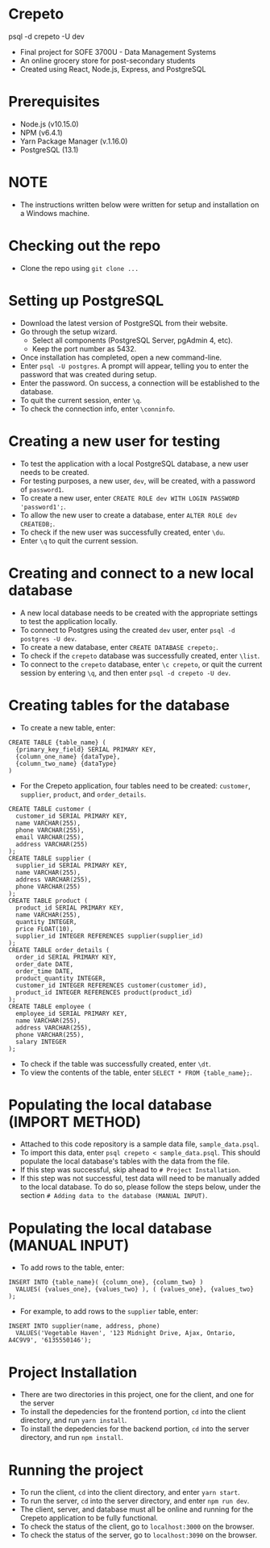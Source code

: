 # Crepeto

psql -d crepeto -U dev

- Final project for SOFE 3700U - Data Management Systems
- An online grocery store for post-secondary students
- Created using React, Node.js, Express, and PostgreSQL

# Prerequisites

- Node.js (v10.15.0)
- NPM (v6.4.1)
- Yarn Package Manager (v.1.16.0)
- PostgreSQL (13.1)

# NOTE

- The instructions written below were written for setup and installation on a Windows machine.

# Checking out the repo

- Clone the repo using `git clone ...`

# Setting up PostgreSQL

- Download the latest version of PostgreSQL from their website.
- Go through the setup wizard.
  - Select all components (PostgreSQL Server, pgAdmin 4, etc).
  - Keep the port number as 5432.
- Once installation has completed, open a new command-line.
- Enter `psql -U postgres`. A prompt will appear, telling you to enter the password that was created during setup.
- Enter the password. On success, a connection will be established to the database.
- To quit the current session, enter `\q`.
- To check the connection info, enter `\conninfo`.

# Creating a new user for testing

- To test the application with a local PostgreSQL database, a new user needs to be created.
- For testing purposes, a new user, `dev`, will be created, with a password of `password1`.
- To create a new user, enter `CREATE ROLE dev WITH LOGIN PASSWORD 'password1';`.
- To allow the new user to create a database, enter `ALTER ROLE dev CREATEDB;`.
- To check if the new user was successfully created, enter `\du`.
- Enter `\q` to quit the current session.

# Creating and connect to a new local database

- A new local database needs to be created with the appropriate settings to test the application locally.
- To connect to Postgres using the created `dev` user, enter `psql -d postgres -U dev`.
- To create a new database, enter `CREATE DATABASE crepeto;`.
- To check if the `crepeto` database was successfully created, enter `\list`.
- To connect to the `crepeto` database, enter `\c crepeto`, or quit the current session by entering `\q`, and then enter `psql -d crepeto -U dev`.

# Creating tables for the database

- To create a new table, enter:

```
CREATE TABLE {table_name} (
  {primary_key_field} SERIAL PRIMARY KEY,
  {column_one_name} {dataType},
  {column_two_name} {dataType}
)
```

- For the Crepeto application, four tables need to be created: `customer`, `supplier`, `product`, and `order_details`.

```
CREATE TABLE customer (
  customer_id SERIAL PRIMARY KEY,
  name VARCHAR(255),
  phone VARCHAR(255),
  email VARCHAR(255),
  address VARCHAR(255)
);
CREATE TABLE supplier (
  supplier_id SERIAL PRIMARY KEY,
  name VARCHAR(255),
  address VARCHAR(255),
  phone VARCHAR(255)
);
CREATE TABLE product (
  product_id SERIAL PRIMARY KEY,
  name VARCHAR(255),
  quantity INTEGER,
  price FLOAT(10),
  supplier_id INTEGER REFERENCES supplier(supplier_id)
);
CREATE TABLE order_details (
  order_id SERIAL PRIMARY KEY,
  order_date DATE,
  order_time DATE,
  product_quantity INTEGER,
  customer_id INTEGER REFERENCES customer(customer_id),
  product_id INTEGER REFERENCES product(product_id)
);
CREATE TABLE employee (
  employee_id SERIAL PRIMARY KEY,
  name VARCHAR(255),
  address VARCHAR(255),
  phone VARCHAR(255),
  salary INTEGER
);
```

- To check if the table was successfully created, enter `\dt`.
- To view the contents of the table, enter `SELECT * FROM {table_name};`.

# Populating the local database (IMPORT METHOD)

- Attached to this code repository is a sample data file, `sample_data.psql`.
- To import this data, enter `psql crepeto < sample_data.psql`. This should populate the local database's tables with the data from the file.
- If this step was successful, skip ahead to `# Project Installation`.
- If this step was not successful, test data will need to be manually added to the local database. To do so, please follow the steps below, under the section `# Adding data to the database (MANUAL INPUT)`.

# Populating the local database (MANUAL INPUT)

- To add rows to the table, enter:

```
INSERT INTO {table_name}( {column_one}, {column_two} )
  VALUES( {values_one}, {values_two} ), ( {values_one}, {values_two} );
```

- For example, to add rows to the `supplier` table, enter:

```
INSERT INTO supplier(name, address, phone)
  VALUES('Vegetable Haven', '123 Midnight Drive, Ajax, Ontario, A4C9V9', '6135550146');
```

# Project Installation

- There are two directories in this project, one for the client, and one for the server
- To install the depedencies for the frontend portion, `cd` into the client directory, and run `yarn install`.
- To install the depedencies for the backend portion, `cd` into the server directory, and run `npm install`.

# Running the project

- To run the client, `cd` into the client directory, and enter `yarn start`.
- To run the server, `cd` into the server directory, and enter `npm run dev`.
- The client, server, and database must all be online and running for the Crepeto application to be fully functional.
- To check the status of the client, go to `localhost:3000` on the browser.
- To check the status of the server, go to `localhost:3090` on the browser.
